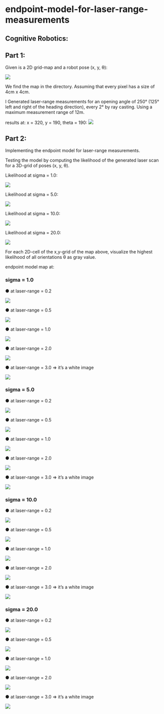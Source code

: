 # endpoint-model-for-laser-range-measurements
## Cognitive Robotics:

## Part 1:
Given is a 2D grid-map and a robot pose (x, y, θ):

<img src="input.jpg" alt=" " >

We find the map in the directory. Assuming that every pixel has a size of 4cm x 4cm.

I Generated laser-range measurements for an opening angle of 250° (125° left and right of the heading direction), every 2° by ray casting.
Using a maximum measurement range of 12m.

results at: x = 320, y = 190, theta = 190:
<img src="output/output_image.jpg" alt=" " >

## Part 2:
Implementing the endpoint model for laser-range measurements.

Testing the model by computing the likelihood of the generated laser scan for a 3D-grid of poses (x, y, θ).

Likelihood at sigma = 1.0:

<img src="output/Likelihood at sigma = 1.0.png" alt=" " >

Likelihood at sigma = 5.0:

<img src="output/Likelihood at sigma = 5.0.png" alt=" " >

Likelihood at sigma = 10.0:

<img src="output/Likelihood at sigma = 10.0.png" alt=" " >

Likelihood at sigma = 20.0:

<img src="output/Likelihood at sigma = 20.0.png" alt=" " >

For each 2D-cell of the x,y-grid of the map above, visualize the highest likelihood of all orientations θ as gray value.

endpoint model map at:

### sigma = 1.0

● at laser-range = 0.2

<img src="output/max_range = 0.2m , sigma = 1.0.png" alt=" " >

● at laser-range = 0.5

<img src="output/max_range = 0.5m , sigma = 1.0.png" alt=" " >

● at laser-range = 1.0

<img src="output/max_range = 1.0m , sigma = 1.0.png" alt=" " >

● at laser-range = 2.0

<img src="output/max_range = 2.0m , sigma = 1.0.png" alt=" " >

● at laser-range = 3.0 ⇒ it’s a white image

<img src="output/max_range = 3.0m , sigma = 1.0.png" alt=" " >

### sigma = 5.0

● at laser-range = 0.2

<img src="output/max_range = 0.2m , sigma = 5.0.png" alt=" " >

● at laser-range = 0.5

<img src="output/max_range = 0.5m , sigma = 5.0.png" alt=" " >

● at laser-range = 1.0

<img src="output/max_range = 1.0m , sigma = 5.0.png" alt=" " >

● at laser-range = 2.0

<img src="output/max_range = 2.0m , sigma = 5.0.png" alt=" " >

● at laser-range = 3.0 ⇒ it’s a white image

<img src="output/max_range = 3.0m , sigma = 5.0.png" alt=" " >

### sigma = 10.0

● at laser-range = 0.2

<img src="output/max_range = 0.2m , sigma = 10.0.png" alt=" " >

● at laser-range = 0.5

<img src="output/max_range = 0.5m , sigma = 10.0.png" alt=" " >

● at laser-range = 1.0

<img src="output/max_range = 1.0m , sigma = 10.0.png" alt=" " >

● at laser-range = 2.0

<img src="output/max_range = 2.0m , sigma = 10.0.png" alt=" " >

● at laser-range = 3.0 ⇒ it’s a white image

<img src="output/max_range = 3.0m , sigma = 10.0.png" alt=" " >

### sigma = 20.0

● at laser-range = 0.2

<img src="output/max_range = 0.2m , sigma = 20.0.png" alt=" " >

● at laser-range = 0.5

<img src="output/max_range = 0.5m , sigma = 20.0.png" alt=" " >

● at laser-range = 1.0

<img src="output/max_range = 1.0m , sigma = 20.0.png" alt=" " >

● at laser-range = 2.0

<img src="output/max_range = 2.0m , sigma = 20.0.png" alt=" " >

● at laser-range = 3.0 ⇒ it’s a white image

<img src="output/max_range = 3.0m , sigma = 20.0.png" alt=" " >
